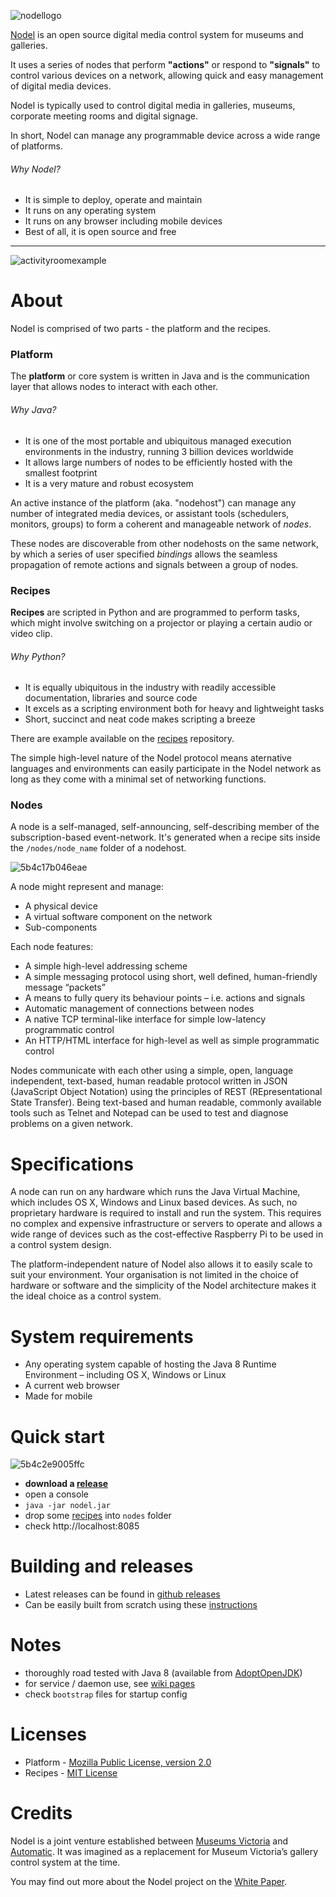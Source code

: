 ![nodellogo](http://nodel.io/media/1066/logo-nodel.png)

[Nodel](http://nodel.io) is an open source digital media control system for museums and galleries.

It uses a series of nodes that perform **"actions"** or respond to **"signals"** to control various devices on a network, allowing quick and easy management of digital media devices.

Nodel is typically used to control digital media in galleries, museums, corporate meeting rooms and digital signage.

In short, Nodel can manage any programmable device across a wide range of platforms.

###### Why Nodel?

* It is simple to deploy, operate and maintain
* It runs on any operating system
* It runs on any browser including mobile devices
* Best of all, it is open source and free

-------------
![activityroomexample](http://nodel.io/media/1065/activityroomnodel_cut.png)

About
============

Nodel is comprised of two parts - the platform and the recipes.

### Platform 

The **platform** or core system is written in Java and is the communication layer that allows nodes to interact with each other.

###### Why Java?

* It is one of the most portable and ubiquitous managed execution environments in the industry, running 3 billion devices worldwide
* It allows large numbers of nodes to be efficiently hosted with the smallest footprint
* It is a very mature and robust ecosystem

An active instance of the platform (aka. "nodehost") can manage any number of integrated media devices, or assistant tools (schedulers, monitors, groups) to form a coherent and manageable network of *nodes*.

These nodes are discoverable from other nodehosts on the same network, by which a series of user specified *bindings* allows the seamless propagation of remote actions and signals between a group of nodes.

### Recipes

**Recipes** are scripted in Python and are programmed to perform tasks, which might involve switching on a projector or playing a certain audio or video clip.

###### Why Python?

* It is equally ubiquitous in the industry with readily accessible documentation, libraries and source code
* It excels as a scripting environment both for heavy and lightweight tasks
* Short, succinct and neat code makes scripting a breeze

There are example available on the [recipes](https://github.com/museumsvictoria/nodel-recipes) repository.

The simple high-level nature of the Nodel protocol means aternative languages and environments can easily participate in the Nodel network as long as they come with a minimal set of networking functions.

### Nodes

A node is a self-managed, self-announcing, self-describing member of the subscription-based event-network. It's generated when a recipe sits inside the `/nodes/node_name` folder of a nodehost.

![5b4c17b046eae](https://i.loli.net/2018/07/16/5b4c17b046eae.png)

A node might represent and manage:

* A physical device
* A virtual software component on the network
* Sub-components

Each node features:

* A simple high-level addressing scheme
* A simple messaging protocol using short, well defined, human-friendly message “packets”
* A means to fully query its behaviour points – i.e. actions and signals
* Automatic management of connections between nodes
* A native TCP terminal-like interface for simple low-latency programmatic control
* An HTTP/HTML interface for high-level as well as simple programmatic control

Nodes communicate with each other using a simple, open, language independent, text-based, human readable protocol written in JSON (JavaScript Object Notation) using the principles of REST (REpresentational State Transfer). Being text-based and human readable, commonly available tools such as Telnet and Notepad can be used to test and diagnose problems on a given network.


Specifications
============

A node can run on any hardware which runs the Java Virtual Machine, which includes OS X, Windows and Linux based devices. As such, no proprietary hardware is required to install and run the system. This requires no complex and expensive infrastructure or servers to operate and allows a wide range of devices such as the cost-effective Raspberry Pi to be used in a control system design.

The platform-independent nature of Nodel also allows it to easily scale to suit your environment. Your organisation is not limited in the choice of hardware or software and the simplicity of the Nodel architecture makes it the ideal choice as a control system.

System requirements
============

* Any operating system capable of hosting the Java 8 Runtime Environment – including OS X, Windows or Linux 
* A current web browser
* Made for mobile

Quick start
===========
![5b4c2e9005ffc](https://i.loli.net/2018/07/16/5b4c2e9005ffc.gif)
* **download a [release](https://github.com/museumsvictoria/nodel/releases)**
* open a console
* `java -jar nodel.jar`
* drop some [recipes](https://github.com/museumsvictoria/nodel-recipes) into `nodes` folder
* check http://localhost:8085

Building and releases
=====================
* Latest releases can be found in [github releases](https://github.com/museumsvictoria/nodel/releases)
* Can be easily built from scratch using these [instructions](BUILDING.md)

Notes
=====
* thoroughly road tested with Java 8 (available from [AdoptOpenJDK](https://adoptopenjdk.net/))
* for service / daemon use, see [wiki pages](https://github.com/museumsvictoria/nodel/wiki)
* check `bootstrap` files for startup config

Licenses
========
* Platform - [Mozilla Public License, version 2.0](http://www.mozilla.org/MPL/2.0)
* Recipes - [MIT License](http://opensource.org/licenses/MIT)


Credits
=======

Nodel is a joint venture established between [Museums Victoria](http://museumsvictoria.com.au) and [Automatic](http://automatic.com.au). It was imagined as a replacement for Museum Victoria’s gallery control system at the time.

You may find out more about the Nodel project on the [White Paper](https://raw.githubusercontent.com/museumsvictoria/nodel/gh-pages/docs/White_Paper-Nodel.pdf).
